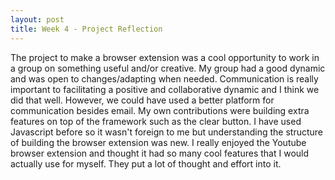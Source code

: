 ```yaml
---
layout: post
title: Week 4 - Project Reflection
---
```


The project to make a browser extension was a cool opportunity to work in a group on something useful and/or creative. My group had a good dynamic and was open to changes/adapting when needed. <!--more-->Communication is really important to facilitating a positive and collaborative dynamic and I think we did that well. However, we could have used a better platform for communication besides email. My own contributions were building extra features on top of the framework such as the clear button. I have used Javascript before so it wasn't foreign to me but understanding the structure of building the browser extension was new. I really enjoyed the Youtube browser extension and thought it had so many cool features that I would actually use for myself. They put a lot of thought and effort into it.
